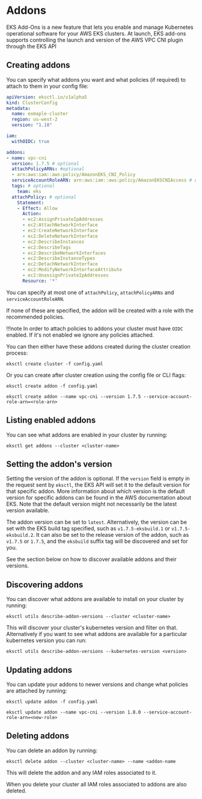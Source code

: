 # Addons

EKS Add-Ons is a new feature that lets you enable and manage Kubernetes operational
software for your AWS EKS clusters. At launch, EKS add-ons supports controlling the launch and version of the AWS VPC
CNI plugin through the EKS API

## Creating addons

You can specify what addons you want and what policies (if required) to attach to them in your config file:

```yaml
apiVersion: eksctl.io/v1alpha5
kind: ClusterConfig
metadata:
  name: exmaple-cluster
  region: us-west-2
  version: "1.18"

iam:
  withOIDC: true

addons:
- name: vpc-cni
  version: 1.7.5 # optional
  attachPolicyARNs: #optional
  - arn:aws:iam::aws:policy/AmazonEKS_CNI_Policy
  serviceAccountRoleARN: arn:aws:iam::aws:policy/AmazonEKSCNIAccess # optional
  tags: # optional
    team: eks
  attachPolicy: # optional
    Statement:
    - Effect: Allow
      Action:
      - ec2:AssignPrivateIpAddresses
      - ec2:AttachNetworkInterface
      - ec2:CreateNetworkInterface
      - ec2:DeleteNetworkInterface
      - ec2:DescribeInstances
      - ec2:DescribeTags
      - ec2:DescribeNetworkInterfaces
      - ec2:DescribeInstanceTypes
      - ec2:DetachNetworkInterface
      - ec2:ModifyNetworkInterfaceAttribute
      - ec2:UnassignPrivateIpAddresses
      Resource: '*'
```

You can specify at most one of `attachPolicy`, `attachPolicyARNs` and `serviceAccountRoleARN`.

If none of these are specified, the addon will be created with a role with the recommended policies.

!!!note
    In order to attach policies to addons your cluster must have `OIDC` enabled. If it's not enabled we ignore any policies
    attached.


You can then either have these addons created during the cluster creation process:
```console
eksctl create cluster -f config.yaml
```

Or you can create after cluster creation using the config file or CLI flags:

```console
eksctl create addon -f config.yaml
```

```console
eksctl create addon --name vpc-cni --version 1.7.5 --service-account-role-arn=<role-arn>
```

## Listing enabled addons

You can see what addons are enabled in your cluster by running:
```console
eksctl get addons --cluster <cluster-name>
```

## Setting the addon's version

Setting the version of the addon is optional. If the `version` field is empty in the request sent by `eksctl`, the EKS API will set it to the default version for that specific addon. More information about which version is the default version for specific addons can be found in the AWS documentation about EKS. Note that the default version might not necessarily be the latest version available. 

The addon version can be set to `latest`. Alternatively, the version can be set with the EKS build tag specified, such as `v1.7.5-eksbuild.1` or `v1.7.5-eksbuild.2`. It can also be set to the release version of the addon, such as `v1.7.5` or `1.7.5`, and the `eksbuild` suffix tag will be discovered and set for you.

See the section below on how to discover available addons and their versions.

## Discovering addons
You can discover what addons are available to install on your cluster by running:
```console
eksctl utils describe-addon-versions --cluster <cluster-name>
```

This will discover your cluster's kubernetes version and filter on that. Alternatively if you want to see what
addons are available for a particular kubernetes version you can run:
```console
eksctl utils describe-addon-versions --kubernetes-version <version>
```

## Updating addons
You can update your addons to newer versions and change what policies are attached by running:
```console
eksctl update addon -f config.yaml
```

```console
eksctl update addon --name vpc-cni --version 1.8.0 --service-account-role-arn=<new-role>
```

## Deleting addons
You can delete an addon by running:
```console
eksctl delete addon --cluster <cluster-name> --name <addon-name
```
This will delete the addon and any IAM roles associated to it.

When you delete your cluster all IAM roles associated to addons are also deleted.
